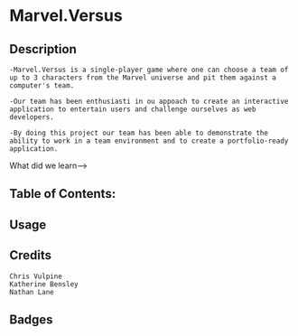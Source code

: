 # Marvel.Versus

## Description
    -Marvel.Versus is a single-player game where one can choose a team of up to 3 characters from the Marvel universe and pit them against a computer's team. 

    -Our team has been enthusiasti in ou appoach to create an interactive application to entertain users and challenge ourselves as web developers.

    -By doing this project our team has been able to demonstrate the ability to work in a team environment and to create a portfolio-ready application.

   <!-->What did we learn-->

## Table of Contents: <!--opional-->

## Usage <!--Gameplay instructions-->

## Credits <!--maybe add github profile links-->
    Chris Vulpine
    Katherine Bensley
    Nathan Lane

## Badges <!---->

